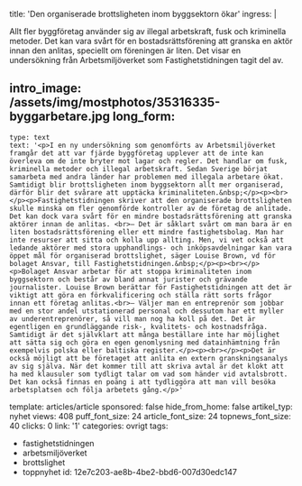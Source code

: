 title: 'Den organiserade brottsligheten inom byggsektorn ökar'
ingress: |
  <p>Allt fler byggföretag använder sig av illegal arbetskraft, fusk och kriminella metoder. Det kan vara svårt för en bostadsrättsförening att granska en aktör innan den anlitas, speciellt om föreningen är liten. Det visar en undersökning från Arbetsmiljöverket som Fastighetstidningen tagit del av.
  </p>
  
intro_image: /assets/img/mostphotos/35316335-byggarbetare.jpg
long_form:
  -
    type: text
    text: '<p>I en ny undersökning som genomförts av Arbetsmiljöverket framgår det att var fjärde byggföretag upplever att de inte kan överleva om de inte bryter mot lagar och regler. Det handlar om fusk, kriminella metoder och illegal arbetskraft. Sedan Sverige börjat samarbeta med andra länder har problemen med illegala arbetare ökat. Samtidigt blir brottsligheten inom byggsektorn allt mer organiserad, därför blir det svårare att upptäcka kriminaliteten.&nbsp;</p><p><br></p><p>Fastighetstidningen skriver att den organiserade brottsligheten skulle minska om fler genomförde kontroller av de företag de anlitade. Det kan dock vara svårt för en mindre bostadsrättsförening att granska aktörer innan de anlitas. <br>– Det är såklart svårt om man bara är en liten bostadsrättsförening eller ett mindre fastighetsbolag. Man har inte resurser att sitta och kolla upp allting. Men, vi vet också att ledande aktörer med stora upphandlings- och inköpsavdelningar kan vara öppet mål för organiserad brottslighet, säger Louise Brown, vd för bolaget Ansvar, till Fastighetstidningen.&nbsp;</p><p><br></p><p>Bolaget Ansvar arbetar för att stoppa kriminaliteten inom byggsektorn och består av bland annat jurister och grävande journalister. Louise Brown berättar för Fastighetstidningen att det är viktigt att göra en förkvalificering och ställa rätt sorts frågor innan ett företag anlitas.<br>– Väljer man en entreprenör som jobbar med en stor andel utstationerad personal och dessutom har ett myller av underentreprenörer, så vill man nog ha koll på det. Det är egentligen en grundläggande risk-, kvalitets- och kostnadsfråga. Samtidigt är det självklart att många beställare inte har möjlighet att sätta sig och göra en egen genomlysning med datainhämtning från exempelvis polska eller baltiska register.</p><p><br></p><p>Det är också möjligt att be företaget att anlita en extern granskningsanalys av sig själva. När det kommer till att skriva avtal är det klokt att ha med klausuler som tydligt talar om vad som händer vid avtalsbrott. Det kan också finnas en poäng i att tydliggöra att man vill besöka arbetsplatsen och följa arbetets gång.</p>'
template: articles/article
sponsored: false
hide_from_home: false
artikel_typ: nyhet
views: 408
puff_font_size: 24
article_font_size: 24
topnews_font_size: 40
clicks: 0
link: '1'
categories: ovrigt
tags:
  - fastighetstidningen
  - arbetsmiljöverket
  - brottslighet
  - toppnyhet
id: 12e7c203-ae8b-4be2-bbd6-007d30edc147
